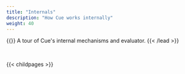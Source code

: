 ```yaml
---
title: "Internals"
description: "How Cue works internally"
weight: 40
---
```


{{<lead>}}
A tour of Cue's internal mechanisms and evaluator.
{{< /lead >}}

<br>

{{< childpages >}}
